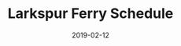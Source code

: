 ---
title: "Larkspur Ferry Schedule"
date: 2019-02-12
technologies: ["React"]
project_url: "http://larkspurferry.cf/"
---